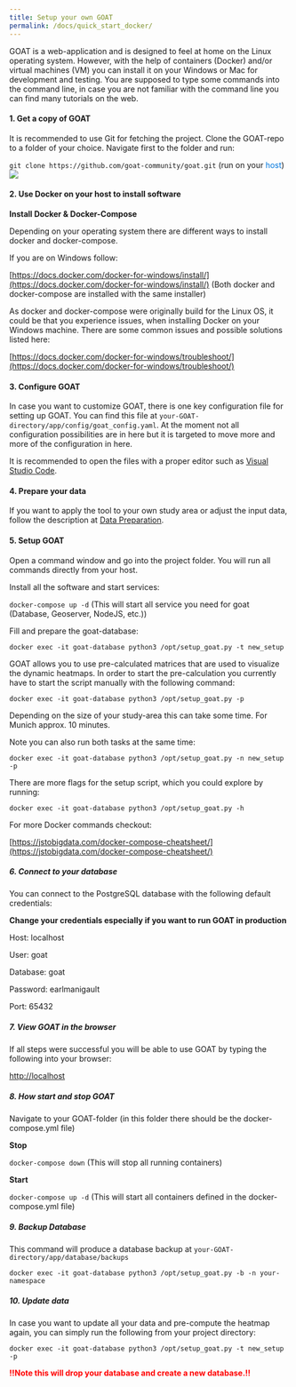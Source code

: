 ```yaml
---
title: Setup your own GOAT
permalink: /docs/quick_start_docker/
---
```



GOAT is a web-application and is designed to feel at home on the Linux operating system. However, with the help of containers (Docker) and/or virtual machines (VM) you can install it on your Windows or Mac for development and testing.
You are supposed to type some commands into the command line, in case you are not familiar with the command line you can find many tutorials on the web. 

#### 1. Get a copy of GOAT

It is recommended to use Git for fetching the project.
Clone the GOAT-repo to a folder of your choice. Navigate first to the folder and run:

`git clone https://github.com/goat-community/goat.git` (run on your <span style="color:#07d">host</span>)
![](/images/docs/technical_documentation/setup/git_clone.png)



#### 2. Use Docker on your host to install software

<b>Install Docker & Docker-Compose</b>

Depending on your operating system there are different ways to install docker and docker-compose.

If you are on Windows follow:

[https://docs.docker.com/docker-for-windows/install/](https://docs.docker.com/docker-for-windows/install/) (Both docker and docker-compose are installed with the same installer)

As docker and docker-compose were originally build for the Linux OS, it could be that you experience issues, when installing Docker on your Windows machine. There are some common issues and possible solutions listed here:

[https://docs.docker.com/docker-for-windows/troubleshoot/](https://docs.docker.com/docker-for-windows/troubleshoot/)


#### 3. Configure GOAT

In case you want to customize GOAT, there is one key configuration file for setting up GOAT. You can find this file at `your-GOAT-directory/app/config/goat_config.yaml`.
At the moment not all configuration possibilities are in here but it is targeted to move more and more of the configuration in here.

It is recommended to open the files with a proper editor such as [Visual Studio Code](https://code.visualstudio.com/). 
#### 4. Prepare your data

If you want to apply the tool to your own study area or adjust the input data, follow the description at [Data Preparation](../data_preparation/).

#### 5. Setup GOAT

Open a command window and go into the project folder. You will run all commands directly from your host. 

Install all the software and start services:

`docker-compose up -d` (This will start all service you need for goat (Database, Geoserver, NodeJS, etc.))

Fill and prepare the goat-database:

`docker exec -it goat-database python3 /opt/setup_goat.py -t new_setup` 

GOAT allows you to use pre-calculated matrices that are used to visualize the dynamic heatmaps. 
In order to start the pre-calculation you currently have to start the script manually with the following command:

`docker exec -it goat-database python3 /opt/setup_goat.py -p`

Depending on the size of your study-area this can take some time. For Munich approx. 10 minutes.

Note you can also run both tasks at the same time:

`docker exec -it goat-database python3 /opt/setup_goat.py -n new_setup -p` 

There are more flags for the setup script, which you could explore by running:

`docker exec -it goat-database python3 /opt/setup_goat.py -h` 

For more Docker commands checkout:

[https://jstobigdata.com/docker-compose-cheatsheet/](https://jstobigdata.com/docker-compose-cheatsheet/)

##### 6. Connect to your database

You can connect to the PostgreSQL database with the following default credentials: 

**Change your credentials especially if you want to run GOAT in production**

Host: localhost

User: goat

Database: goat

Password: earlmanigault

Port: 65432

##### 7. View GOAT in the browser

If all steps were successful you will be able to use GOAT by typing the following into your browser:

[http://localhost](http://localhost)

##### 8. How start and stop GOAT

Navigate to your GOAT-folder (in this folder there should be the docker-compose.yml file)

<b>Stop</b>

`docker-compose down` (This will stop all running containers)

<b>Start</b>

`docker-compose up -d` (This will start all containers defined in the docker-compose.yml file)

##### 9. Backup Database

This command will produce a database backup at `your-GOAT-directory/app/database/backups`

`docker exec -it goat-database python3 /opt/setup_goat.py -b -n your-namespace`

##### 10. Update data

In case you want to update all your data and pre-compute the heatmap again, you can simply run the following from your project directory:

`docker exec -it goat-database python3 /opt/setup_goat.py -t new_setup -p` 

<b><font color="red">!!Note this will drop your database and create a new database.!!</font><b>
